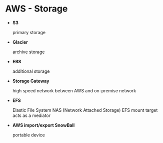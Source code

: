 # AWS - Storage

- **S3**

	primary storage
    
    
- **Glacier**

	archive storage
    
- **EBS**

	additional storage
    
- **Storage Gateway** 

	high speed network between AWS and on-premise network
    
- **EFS**

	Elastic File System 
	NAS (Network Attached Storage) 
	EFS mount target acts as a mediator
    
- **AWS import/export SnowBall**

	portable device



